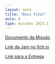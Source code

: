 ```yaml
---
layout: aula
title: "Boss Final"
aula: 6
type: missões 2021.1
---
```


[Documento da Missão](https://docs.google.com/document/d/e/2PACX-1vTLtXZzVFWg9xUh-qB0ti0wJX--7iGkbLjsTjgcZmJBGHW5gTRwJFkvYGq-pm3sTYplnLw99idVqate/pub)
 
[Link da Jam no Itch.io](https://itch.io/jam/final-boss-20211)

[Link para a Entrega]()
